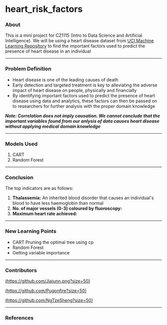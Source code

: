 # heart_risk_factors

### About

This is a mini project for CZ1115 (Intro to Data Science and Artificial Intelligence). We will be using a heart disease dataset from [UCI Machine Learning Repository](https://archive.ics.uci.edu/ml/datasets/heart+disease) to find the important factors used to predict the presence of heart disease in an individual

---

### Problem Definition
* Heart disease is one of the leading causes of death
* Early detection and targeted treatment is key to alleviating the adverse impact of heart disease on people, physically and financially
* By identifying important factors used to predict the presence of heart disease using data and analytics, these factors can then be passed on to researchers for further analysis with the proper domain knowledge

***Note: Correlation does not imply causation. We cannot conclude that the important variables found from our anlysis of data causes heart disease without applying medical domain knowledge*** 

---

### Models Used

1. CART
2. Random Forest

---

### Conclusion

The top indicators are as follows:
1. **Thalassemia:** An inherited blood disorder that causes an individual's blood to have less haemoglobin than normal
2. **No. of major vessels (0-3) coloured by fluoroscopy:** 
3. **Maximum heart rate achieved:**


---

### New Learning Points

* CART Pruning the optimal tree using cp
* Random Forest
* Getting variable importance

---

### Contributors

[(https://github.com/Jiajunn.png?size=50)](https://github.com/Jiajunn)

[(https://github.com/Pugonfire?size=50)](https://github.com/Pugonfire)

[(https://github.com/NgTzeSheng?size=50)](https://github.com/NgTzeSheng)

---

### References
